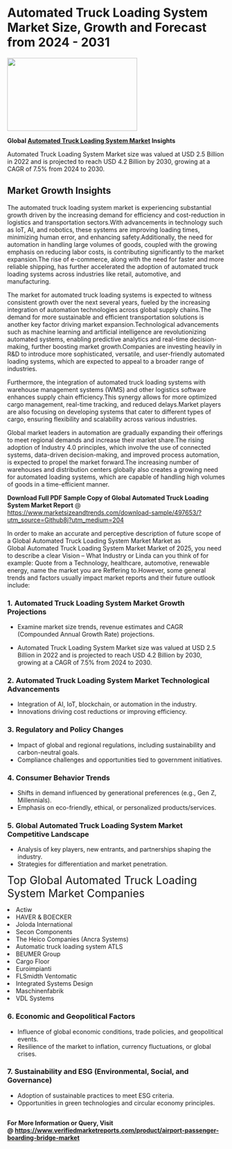 <H1>Automated Truck Loading System Market Size, Growth and Forecast from 2024 - 2031</H1><img class="aligncenter size-medium wp-image-584254" src="https://thirdeyenews.in/wp-content/uploads/2024/09/Global-Market-Research-300x168.jpeg" alt="" width="300" height="168" /><p><strong>Global&nbsp;<a href="https://www.marketsizeandtrends.com/download-sample/497653/?utm_source=Github8j?utm_medium=204">Automated Truck Loading System Market</a> Insights</strong></p><p>Automated Truck Loading System Market size was valued at USD 2.5 Billion in 2022 and is projected to reach USD 4.2 Billion by 2030, growing at a CAGR of 7.5% from 2024 to 2030.</p><p><h2>Market Growth Insights</h2> <p>The automated truck loading system market is experiencing substantial growth driven by the increasing demand for efficiency and cost-reduction in logistics and transportation sectors.With advancements in technology such as IoT, AI, and robotics, these systems are improving loading times, minimizing human error, and enhancing safety.Additionally, the need for automation in handling large volumes of goods, coupled with the growing emphasis on reducing labor costs, is contributing significantly to the market expansion.The rise of e-commerce, along with the need for faster and more reliable shipping, has further accelerated the adoption of automated truck loading systems across industries like retail, automotive, and manufacturing.</p> <p>The market for automated truck loading systems is expected to witness consistent growth over the next several years, fueled by the increasing integration of automation technologies across global supply chains.The demand for more sustainable and efficient transportation solutions is another key factor driving market expansion.Technological advancements such as machine learning and artificial intelligence are revolutionizing automated systems, enabling predictive analytics and real-time decision-making, further boosting market growth.Companies are investing heavily in R&D to introduce more sophisticated, versatile, and user-friendly automated loading systems, which are expected to appeal to a broader range of industries.</p> <p>Furthermore, the integration of automated truck loading systems with warehouse management systems (WMS) and other logistics software enhances supply chain efficiency.This synergy allows for more optimized cargo management, real-time tracking, and reduced delays.Market players are also focusing on developing systems that cater to different types of cargo, ensuring flexibility and scalability across various industries.</p> <p>Global market leaders in automation are gradually expanding their offerings to meet regional demands and increase their market share.The rising adoption of Industry 4.0 principles, which involve the use of connected systems, data-driven decision-making, and improved process automation, is expected to propel the market forward.The increasing number of warehouses and distribution centers globally also creates a growing need for automated loading systems, which are capable of handling high volumes of goods in a time-efficient manner.</p> <p><span class=""><strong>Download Full PDF Sample Copy of Global Automated Truck Loading System Market Report</strong> @ <a href="https://www.marketsizeandtrends.com/download-sample/497653/?utm_source=Github8j?utm_medium=204" target="_blank">https://www.marketsizeandtrends.com/download-sample/497653/?utm_source=Github8j?utm_medium=204</a></span></p><p>In order to make an accurate and perceptive description of future scope of a Global&nbsp;Automated Truck Loading System Market Market as Global&nbsp;Automated Truck Loading System Market Market of 2025, you need to describe a clear Vision &ndash; What Industry or Linda can you think of for example: Quote from a Technology, healthcare, automotive, renewable energy, name the market you are Reffering to.However, some general trends and factors usually impact market reports and their future outlook include:</p><h3>1.&nbsp;<strong>Automated Truck Loading System Market Growth Projections</strong></h3><ul><li>Examine market size trends, revenue estimates and CAGR (Compounded Annual Growth Rate) projections.</li><li><p>Automated Truck Loading System Market size was valued at USD 2.5 Billion in 2022 and is projected to reach USD 4.2 Billion by 2030, growing at a CAGR of 7.5% from 2024 to 2030.</p></li></ul><h3>2.&nbsp;<strong>Automated Truck Loading System Market Technological Advancements</strong></h3><ul><li>Integration of AI, IoT, blockchain, or automation in the industry.</li><li>Innovations driving cost reductions or improving efficiency.</li></ul><h3>3.&nbsp;<strong>Regulatory and Policy Changes</strong></h3><ul><li>Impact of global and regional regulations, including sustainability and carbon-neutral goals.</li><li>Compliance challenges and opportunities tied to government initiatives.</li></ul><h3>4.&nbsp;<strong>Consumer Behavior Trends</strong></h3><ul><li>Shifts in demand influenced by generational preferences (e.g., Gen Z, Millennials).</li><li>Emphasis on eco-friendly, ethical, or personalized products/services.</li></ul><h3>5.&nbsp;<strong>Global Automated Truck Loading System Market Competitive Landscape</strong></h3><ul><li>Analysis of key players, new entrants, and partnerships shaping the industry.</li><li>Strategies for differentiation and market penetration.</li></ul><p data-pm-slice="1 1 []"><span style="color: inherit; font-family: inherit; font-size: 25px;">Top Global Automated Truck Loading System Market Companies</span></p><div class="" data-test-id=""><p><li>Actiw</li><li> HAVER & BOECKER</li><li> Joloda International</li><li> Secon Components</li><li> The Heico Companies (Ancra Systems)</li><li> Automatic truck loading system ATLS</li><li> BEUMER Group</li><li> Cargo Floor</li><li> Euroimpianti</li><li> FLSmidth Ventomatic</li><li> Integrated Systems Design</li><li> Maschinenfabrik</li><li> VDL Systems</li></p></div><h3>6.&nbsp;<strong>Economic and Geopolitical Factors</strong></h3><ul><li>Influence of global economic conditions, trade policies, and geopolitical events.</li><li>Resilience of the market to inflation, currency fluctuations, or global crises.</li></ul><h3>7.&nbsp;<strong>Sustainability and ESG (Environmental, Social, and Governance)</strong></h3><ul><li>Adoption of sustainable practices to meet ESG criteria.</li><li>Opportunities in green technologies and circular economy principles.</li></ul><h2><strong style="font-size: 14px;">For More Information or Query, Visit @&nbsp;</strong><a style="background-color: #ffffff; font-size: 14px;" href="https://www.marketsizeandtrends.com/report/automated-truck-loading-system-market/" target="_blank">https://www.verifiedmarketreports.com/product/airport-passenger-boarding-bridge-market</a></h2>
